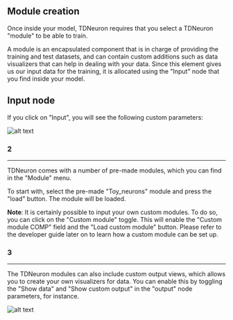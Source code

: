 ## Module creation

Once inside your model, TDNeuron requires that you select a TDNeuron "module" to be able to train.

A module is an encapsulated component that is in charge of providing the training and test datasets, and can contain custom additions such as data visualizers that can help in dealing with your data. Since this element gives us our input data for the training, it is allocated using the "Input" node that you find inside your model.

## Input node

If you click on "Input", you will see the following custom parameters:

![alt text](https://github.com/tdneuron/TDneuron/blob/master/GettingStarted/03.Modules/01.NodeInput.png)

### 2
---

TDNeuron comes with a number of pre-made modules, which you can find in the "Module" menu. 

To start with, select the pre-made "Toy_neurons" module and press the "load" button. The module will be loaded.

**Note**: It is certainly possible to input your own custom modules. To do so, you can click on the "Custom module" toggle. This will enable the "Custom module COMP" field and the "Load custom module" button. Please refer to the developer guide later on to learn how a custom module can be set up.

### 3
---

The TDNeuron modules can also include custom output views, which allows you to create your own visualizers for data. You can enable this by toggling the "Show data" and "Show custom output" in the "output" node parameters, for instance.

![alt text](https://github.com/tdneuron/TDneuron/blob/master/GettingStarted/03.Modules/02.NodeParameters.png)

